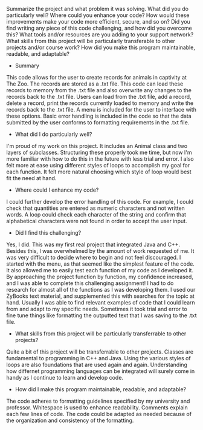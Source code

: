 Summarize the project and what problem it was solving.
What did you do particularly well?
Where could you enhance your code? How would these improvements make your code more efficient, secure, and so on?
Did you find writing any piece of this code challenging, and how did you overcome this? What tools and/or resources are you adding to your support network?
What skills from this project will be particularly transferable to other projects and/or course work?
How did you make this program maintainable, readable, and adaptable?

- Summary 

This code allows for the user to create records for animals in captivity at The Zoo. The records are stored as a .txt file. This code can load these records to memory from the .txt file and also overwrite any changes to the records back to the .txt file. Users can load from the .txt file, add a record, delete a record, print the records currently loaded to memory and write the records back to the .txt file. A menu is included for the user to interface with these options. Basic error handling is included in the code so that the data submitted by the user conforms to formatting requirements in the .txt file.

- What did I do particularly well?

I'm proud of my work on this project. It includes an Animal class and two layers of subclasses. Structuring these properly took me time, but now I'm more familiar with how to do this in the future with less trial and error. I also felt more at ease using different styles of loops to accomplish my goal for each function. It felt more natural choosing which style of loop would best fit the need at hand. 

- Where could I enhance my code?

I could further develop the error handling of this code. For example, I could check that quantities are entered as numeric characters and not written words. A loop could check each character of the string and confirm that alphabetical characters were not found in order to accept the user input.

- Did I find this challenging?

Yes, I did. This was my first real project that integrated Java and C++. Besides this, I was overwhelmed by the amount of work requested of me. It was very difficult to decide where to begin and not feel discouraged. I started with the menu, as that seemed like the simplest feature of the code. It also allowed me to easily test each function of my code as I developed it. By approaching the project function by function, my confidence increased, and I was able to complete this challenging assignment! I had to do research for almost all of the functions as I was developing them. I used our ZyBooks text material, and supplemented this with searches for the topic at hand. Usually I was able to find relevant examples of code that I could learn from and adapt to my specific needs. Sometimes it took trial and error to fine tune things like formatting the outputted text that I was saving to the .txt file. 

- What skills from this project will be particularly transferrable to other projects?

Quite a bit of this project will be transferrable to other projects. Classes are fundamental to programming in C++ and Java. Using the various styles of loops are also foundations that are used again and again. Understanding how differnet programming languages can be integrated will surely come in handy as I continue to learn and develop code.

- How did I make this program maintainable, readable, and adaptable?

The code adheres to formatting guidelines specified by my university and professor. Whitespace is used to enhance readability. Comments explain each few lines of code. The code could be adapted as needed because of the organization and consistency of the formatting. 
